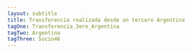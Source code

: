 ```yaml
---
layout: subtitle
title: Transferencia realizada desde un tercero Argentina
tagOne: Transferencia_3ero_Argentina
tagTwo: Argentina
tagThree: Socio46
---
```


